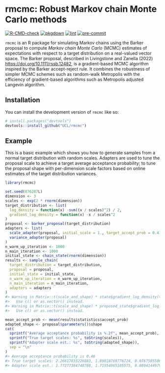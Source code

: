 
<!-- README.md is generated from README.Rmd. Please edit that file -->

# rmcmc: Robust Markov chain Monte Carlo methods

<!-- badges: start -->

[![R-CMD-check](https://github.com/UCL/rmcmc/actions/workflows/R-CMD-check.yaml/badge.svg)](https://github.com/UCL/rmcmc/actions/workflows/R-CMD-check.yaml)
[![pkgdown](https://github.com/UCL/rmcmc/actions/workflows/pkgdown.yaml/badge.svg)](https://github.com/UCL/rmcmc/actions/workflows/pkgdown.yaml)
[![lint](https://github.com/UCL/rmcmc/actions/workflows/lint.yaml/badge.svg)](https://github.com/UCL/rmcmc/actions/workflows/lint.yaml)
[![pre-commit](https://github.com/UCL/rmcmc/actions/workflows/pre-commit.yaml/badge.svg)](https://github.com/UCL/rmcmc/actions/workflows/pre-commit.yaml)
<!-- badges: end -->

`rmcmc` is an R package for simulating Markov chains using the Barker
proposal to compute *Markov chain Monte Carlo* (MCMC) estimates of
expectations with respect to a target distribution on a real-valued
vector space. The Barker proposal, described in Livingstone and Zanella
(2022) <https://doi.org/10.1111/rssb.12482>, is a gradient-based MCMC
algorithm inspired by the Barker accept-reject rule. It combines the
robustness of simpler MCMC schemes such as random-walk Metropolis with
the efficiency of gradient-based algorithms such as Metropolis adjusted
Langevin algorithm.

## Installation

You can install the development version of `rmcmc` like so:

``` r
# install.packages("devtools")
devtools::install_github("UCL/rmcmc")
```

## Example

This is a basic example which shows you how to generate samples from a
normal target distribution with random scales. Adapters are used to tune
the proposal scale to achieve a target average acceptance probability;
to tune the proposal shape with per-dimension scale factors based on
online estimates of the target distribution variances.

``` r
library(rmcmc)

set.seed(876287L)
dimension <- 3
scales <- exp(2 * rnorm(dimension))
target_distribution <- list(
  log_density = function(x) -sum((x / scales)^2) / 2,
  gradient_log_density = function(x) -x / scales^2
)
proposal <- barker_proposal(target_distribution)
adapters <- list(
  scale_adapter(proposal, initial_scale = 1., target_accept_prob = 0.4),
  variance_adapter(proposal)
)
n_warm_up_iteration <- 1000
n_main_iteration <- 1000
initial_state <- chain_state(rnorm(dimension))
results <- sample_chain(
  target_distribution = target_distribution,
  proposal = proposal,
  initial_state = initial_state,
  n_warm_up_iteration = n_warm_up_iteration,
  n_main_iteration = n_main_iteration,
  adapters = adapters
)
#> Warning in Matrix::t(scale_and_shape) * state$gradient_log_density(target_distribution): Recycling array of length 1 in array-vector arithmetic is deprecated.
#>   Use c() or as.vector() instead.
#> Warning in Matrix::t(scale_and_shape) * proposed_state$gradient_log_density(target_distribution): Recycling array of length 1 in array-vector arithmetic is deprecated.
#>   Use c() or as.vector() instead.
```

``` r
mean_accept_prob <- mean(results$statistics$accept_prob)
adapted_shape <- proposal$parameters()$shape
cat(
  sprintf("Average acceptance probability is %.2f", mean_accept_prob),
  sprintf("True target scales: %s", toString(scales)),
  sprintf("Adapter scale est.: %s", toString(adapted_shape)),
  sep = "\n"
)
#> Average acceptance probability is 0.46
#> True target scales: 2.26617033226883, 1.89818769776724, 0.0767505506297473
#> Adapter scale est.: 1.77277384748788, 1.71554065105575, 0.0804144979270686
```
